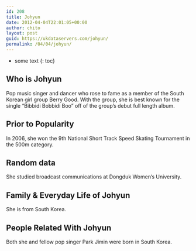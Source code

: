 ```yaml
---
id: 208
title: Johyun
date: 2012-04-04T22:01:05+00:00
author: chito
layout: post
guid: https://ukdataservers.com/johyun/
permalink: /04/04/johyun/
---
```


* some text
{: toc}


## Who is  Johyun
                  
                  
                  
Pop music singer and dancer who rose to fame as a member of the South Korean girl group Berry Good. With the group, she is best known for the single &#8220;Bibbidi Bobbidi Boo&#8221; off of the group&#8217;s debut full length album.
                  
                
                
                
## Prior to Popularity 
                  
                  
                  
In 2006, she won the 9th National Short Track Speed Skating Tournament in the 500m category.
                  
                
                
                
## Random data 
                  
                  
                  
She studied broadcast communications at Dongduk Women&#8217;s University.
                  
                
                
                
## Family & Everyday Life of Johyun
                  
                  
                  
She is from South Korea.
                  
                
                
                
## People Related With  Johyun
                  
                  
                  
Both she and fellow pop singer Park Jimin were born in South Korea. 
                  
                
              
            
          
          
          
    
    
  
